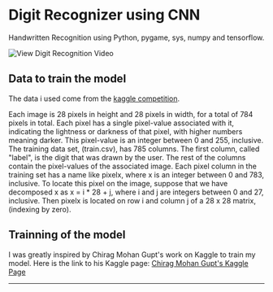 # Digit Recognizer using CNN
Handwritten Recognition using Python, pygame, sys, numpy and tensorflow.

![View Digit Recognition Video](https://github.com/Blurenis/Digit-Recognition/blob/master/assets/87265095/7d710bf1-fcf2-4b7b-ba16-54caa4b884ea)

## Data to train the model

The data i used come from the [kaggle competition](https://www.kaggle.com/competitions/digit-recognizer).

Each image is 28 pixels in height and 28 pixels in width, for a total of 784 pixels in total. Each pixel has a single pixel-value associated with it, indicating the lightness or darkness of that pixel, with higher numbers meaning darker. This pixel-value is an integer between 0 and 255, inclusive.
The training data set, (train.csv), has 785 columns. The first column, called "label", is the digit that was drawn by the user. The rest of the columns contain the pixel-values of the associated image.
Each pixel column in the training set has a name like pixelx, where x is an integer between 0 and 783, inclusive. To locate this pixel on the image, suppose that we have decomposed x as x = i * 28 + j, where i and j are integers between 0 and 27, inclusive. Then pixelx is located on row i and column j of a 28 x 28 matrix, (indexing by zero).

## Trainning of the model
I was greatly inspired by Chirag Mohan Gupt's work on Kaggle to train my model. 
Here is the link to his Kaggle page: [Chirag Mohan Gupt's Kaggle Page](https://www.kaggle.com/chiragmohangupta)

---------------------------------------------


